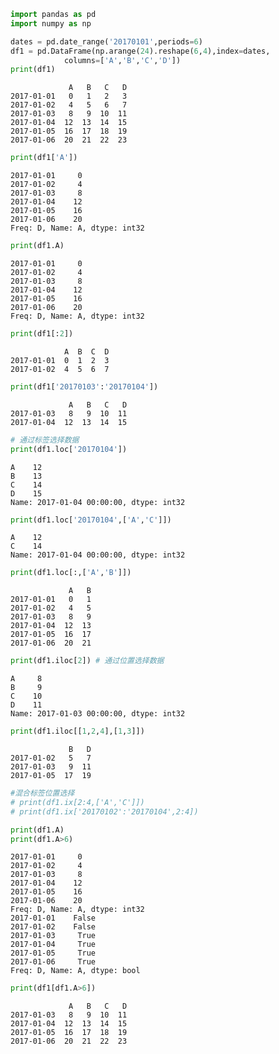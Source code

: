 

```python
import pandas as pd
import numpy as np
```


```python
dates = pd.date_range('20170101',periods=6)
df1 = pd.DataFrame(np.arange(24).reshape(6,4),index=dates,
            columns=['A','B','C','D'])
print(df1)
```

                 A   B   C   D
    2017-01-01   0   1   2   3
    2017-01-02   4   5   6   7
    2017-01-03   8   9  10  11
    2017-01-04  12  13  14  15
    2017-01-05  16  17  18  19
    2017-01-06  20  21  22  23
    


```python
print(df1['A'])
```

    2017-01-01     0
    2017-01-02     4
    2017-01-03     8
    2017-01-04    12
    2017-01-05    16
    2017-01-06    20
    Freq: D, Name: A, dtype: int32
    


```python
print(df1.A)
```

    2017-01-01     0
    2017-01-02     4
    2017-01-03     8
    2017-01-04    12
    2017-01-05    16
    2017-01-06    20
    Freq: D, Name: A, dtype: int32
    


```python
print(df1[:2])
```

                A  B  C  D
    2017-01-01  0  1  2  3
    2017-01-02  4  5  6  7
    


```python
print(df1['20170103':'20170104'])
```

                 A   B   C   D
    2017-01-03   8   9  10  11
    2017-01-04  12  13  14  15
    


```python
# 通过标签选择数据
print(df1.loc['20170104'])
```

    A    12
    B    13
    C    14
    D    15
    Name: 2017-01-04 00:00:00, dtype: int32
    


```python
print(df1.loc['20170104',['A','C']])
```

    A    12
    C    14
    Name: 2017-01-04 00:00:00, dtype: int32
    


```python
print(df1.loc[:,['A','B']])
```

                 A   B
    2017-01-01   0   1
    2017-01-02   4   5
    2017-01-03   8   9
    2017-01-04  12  13
    2017-01-05  16  17
    2017-01-06  20  21
    


```python
print(df1.iloc[2]) # 通过位置选择数据
```

    A     8
    B     9
    C    10
    D    11
    Name: 2017-01-03 00:00:00, dtype: int32
    


```python
print(df1.iloc[[1,2,4],[1,3]])
```

                 B   D
    2017-01-02   5   7
    2017-01-03   9  11
    2017-01-05  17  19
    


```python
#混合标签位置选择
# print(df1.ix[2:4,['A','C']])
# print(df1.ix['20170102':'20170104',2:4])
```


```python
print(df1.A)
print(df1.A>6)
```

    2017-01-01     0
    2017-01-02     4
    2017-01-03     8
    2017-01-04    12
    2017-01-05    16
    2017-01-06    20
    Freq: D, Name: A, dtype: int32
    2017-01-01    False
    2017-01-02    False
    2017-01-03     True
    2017-01-04     True
    2017-01-05     True
    2017-01-06     True
    Freq: D, Name: A, dtype: bool
    


```python
print(df1[df1.A>6])
```

                 A   B   C   D
    2017-01-03   8   9  10  11
    2017-01-04  12  13  14  15
    2017-01-05  16  17  18  19
    2017-01-06  20  21  22  23
    
